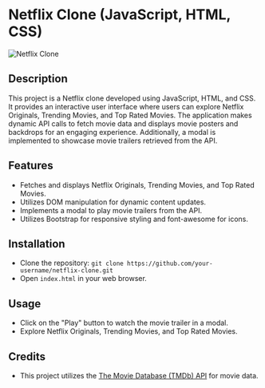 # Netflix Clone (JavaScript, HTML, CSS)

![Netflix Clone](https://image.tmdb.org/t/p/original//3lBDg3i6nn5R2NKFCJ6oKyUo2j5.jpg)

## Description

This project is a Netflix clone developed using JavaScript, HTML, and CSS. It provides an interactive user interface where users can explore Netflix Originals, Trending Movies, and Top Rated Movies. The application makes dynamic API calls to fetch movie data and displays movie posters and backdrops for an engaging experience. Additionally, a modal is implemented to showcase movie trailers retrieved from the API.

## Features

- Fetches and displays Netflix Originals, Trending Movies, and Top Rated Movies.
- Utilizes DOM manipulation for dynamic content updates.
- Implements a modal to play movie trailers from the API.
- Utilizes Bootstrap for responsive styling and font-awesome for icons.

## Installation

- Clone the repository: `git clone https://github.com/your-username/netflix-clone.git`
- Open `index.html` in your web browser.

## Usage

- Click on the "Play" button to watch the movie trailer in a modal.
- Explore Netflix Originals, Trending Movies, and Top Rated Movies.

## Credits

- This project utilizes the [The Movie Database (TMDb) API](https://www.themoviedb.org/documentation/api) for movie data.


